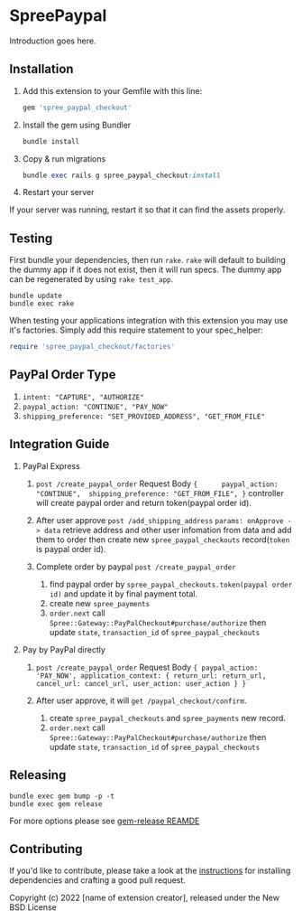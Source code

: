 # SpreePaypal

Introduction goes here.

## Installation

1. Add this extension to your Gemfile with this line:

    ```ruby
    gem 'spree_paypal_checkout'
    ```

2. Install the gem using Bundler

    ```ruby
    bundle install
    ```

3. Copy & run migrations

    ```ruby
    bundle exec rails g spree_paypal_checkout:install
    ```

4. Restart your server

  If your server was running, restart it so that it can find the assets properly.

## Testing

First bundle your dependencies, then run `rake`. `rake` will default to building the dummy app if it does not exist, then it will run specs. The dummy app can be regenerated by using `rake test_app`.

```shell
bundle update
bundle exec rake
```

When testing your applications integration with this extension you may use it's factories.
Simply add this require statement to your spec_helper:

```ruby
require 'spree_paypal_checkout/factories'
```


## PayPal Order Type
1. `intent: "CAPTURE", "AUTHORIZE"`
2. `paypal_action: "CONTINUE", "PAY_NOW"`
3. `shipping_preference: "SET_PROVIDED_ADDRESS", "GET_FROM_FILE"`

## Integration Guide 
1. PayPal Express
    1. `post /create_paypal_order`
    Request Body
    `{     
        paypal_action: "CONTINUE", 
        shipping_preference: "GET_FROM_FILE",
    }`
    controller will create paypal order and return token(paypal order id). 
    
    2. After user approve
    `post /add_shipping_address`
    `params: onApprove -> data`
    retrieve address and other user infomation from data and add them to order then create new `spree_paypal_checkouts` record(`token` is paypal order id). 
    
    
    3. Complete order by paypal
    `post /create_paypal_order`
        1. find paypal order by `spree_paypal_checkouts.token(paypal order id)` and update it by final payment total.
        2. create new `spree_payments` 
        3. `order.next` call `Spree::Gateway::PayPalCheckout#purchase/authorize` then update `state`, `transaction_id` of `spree_paypal_checkouts`

2. Pay by PayPal directly
    1. `post /create_paypal_order`
    Request Body
    `{
        paypal_action: 'PAY_NOW',
        application_context: {
            return_url: return_url,
            cancel_url: cancel_url,
            user_action: user_action
        }
    }`

    2. After user approve, it will `get /paypal_checkout/confirm`.
        1. create `spree_paypal_checkouts` and `spree_payments` new record. 
        2. `order.next` call `Spree::Gateway::PayPalCheckout#purchase/authorize` then update `state`, `transaction_id` of `spree_paypal_checkouts`
        
## Releasing

```shell
bundle exec gem bump -p -t
bundle exec gem release
```

For more options please see [gem-release REAMDE](https://github.com/svenfuchs/gem-release)

## Contributing

If you'd like to contribute, please take a look at the
[instructions](CONTRIBUTING.md) for installing dependencies and crafting a good
pull request.

Copyright (c) 2022 [name of extension creator], released under the New BSD License
